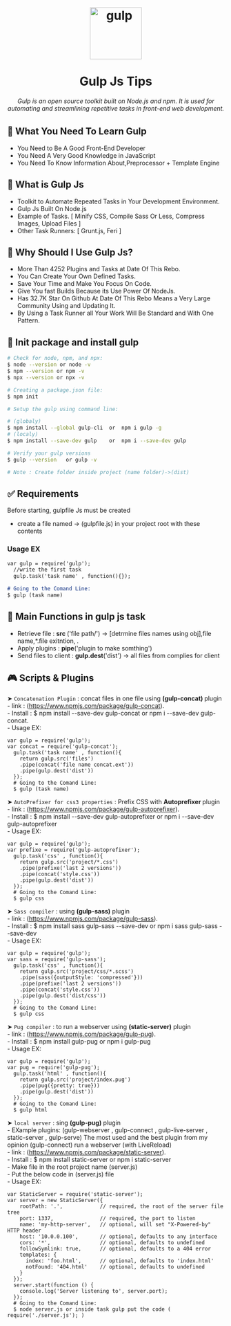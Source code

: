 <h1 align="center">
  <img align="center" src="https://user-images.githubusercontent.com/19249620/209399115-8b4b0ccc-4d68-46ca-b1d0-5ea657a65aef.png" alt="gulp" width="120"/>
  <br>
  <br>
  Gulp Js Tips
  <br>
</h1>


<h6 align="center">Gulp is an open source toolkit built on Node.js and npm. It is used for automating and streamlining repetitive tasks in front-end web development.</h6>

<!--
<p align="center">
  <a href="#what-you-need-learn">What You Need</a> •
  <a href="#what-is-gulp">What is Gulp</a> •
  <a href="#why-use-gulp">Why Use Gulp</a> •
  <a href="#Init package and install gulp">Install</a> •
  <a href="#related">Related</a> •
  <a href="#license">License</a>
  <br>
  <br>
</p>
-->

## :dart: What You Need To Learn Gulp

* You Need to Be A Good Front-End Developer
* You Need A Very Good Knowledge in JavaScript
* You Need To Know Information About,Preprocessor + Template Engine 

## :dart: What is Gulp Js

* Toolkit to Automate Repeated Tasks in Your Development Environment.
* Gulp Js Built On Node.js
* Example of Tasks. [ Minify CSS, Compile Sass Or Less, Compress Images, Upload Files ]
* Other Task Runners: [ Grunt.js, Feri ]

## :dart: Why Should I Use Gulp Js?

* More Than 4252 Plugins and Tasks at Date Of This Rebo.
* You Can Create Your Own Defined Tasks.
* Save Your Time and Make You Focus On Code.
* Give You fast Builds Because its Use Power Of NodeJs.
* Has 32.7K Star On Github At Date Of This Rebo Means a Very Large Community Using and Updating It.
* By Using a Task Runner all Your Work Will Be Standard and With One Pattern.

## :checkered_flag: Init package and install gulp ##

```bash
# Check for node, npm, and npx:
$ node --version or node -v
$ npm --version or npm -v
$ npx --version or npx -v

# Creating a package.json file:
$ npm init

# Setup the gulp using command line:

# (globaly)
$ npm install --global gulp-cli  or  npm i gulp -g
# (localy)
$ npm install --save-dev gulp    or  npm i --save-dev gulp

# Verify your gulp versions
$ gulp --version   or gulp -v

# Note : Create folder inside project (name folder)->(dist)

```

## :white_check_mark: Requirements ##
Before starting, gulpfile Js must be created
- create a file named -> (gulpfile.js) in your project root with these contents
### Usage EX

```markdown
var gulp = require('gulp');
  //write the first task
  gulp.task('task name' , function(){});

# Going to the Comand Line:
$ gulp (task name)
```


## :rocket: Main Functions in gulp js task
 * Retrieve file : <b> src </b>('file path/') -> [detrmine files names using obj],file name,*.file exitntion, *.*
 * Apply plugins : <b>pipe</b>('plugin to make somthing')
 * Send files to client : <b>gulp.dest</b>('dist') -> all files from complies for client



## :video_game: Scripts & Plugins
 ➤ `Concatenation Plugin` : concat files in one file using <b> (gulp-concat) </b> plugin<br>
       - link : (https://www.npmjs.com/package/gulp-concat).<br>
       - Install : $ npm install --save-dev gulp-concat or npm i --save-dev gulp-concat.<br>
       - Usage EX:
       
```mark
var gulp = require('gulp');
var concat = require('gulp-concat');
  gulp.task('task name' , function(){
    return gulp.src('files')
    .pipe(concat('file name concat.ext'))
    .pipe(gulp.dest('dist'))
  });
  # Going to the Comand Line:
  $ gulp (task name) 
```

 ➤ `AutoPrefixer for css3 properties` : Prefix CSS with <b> Autoprefixer </b>plugin<br>
       - link : (https://www.npmjs.com/package/gulp-autoprefixer).<br>
       - Install : $ npm install --save-dev gulp-autoprefixer or npm i --save-dev gulp-autoprefixer<br>
       - Usage EX:
       
```mark
var gulp = require('gulp');
var prefixe = require('gulp-autoprefixer');
  gulp.task('css' , function(){
    return gulp.src('project/*.css')
    .pipe(prefixe('last 2 versions'))
    .pipe(concat('style.css'))
    .pipe(gulp.dest('dist'))
  });
  # Going to the Comand Line:
  $ gulp css
```

 ➤ `Sass compiler` : using <b>(gulp-sass)</b> plugin<br>
       - link : (https://www.npmjs.com/package/gulp-sass).<br>
       - Install : $ npm install sass gulp-sass --save-dev or npm i sass gulp-sass --save-dev<br>
       - Usage EX:
       
```mark
var gulp = require('gulp');
var sass = require('gulp-sass');
  gulp.task('css' , function(){
    return gulp.src('project/css/*.scss')
    .pipe(sass({outputStyle: 'compressed'}))
    .pipe(prefixe('last 2 versions'))
    .pipe(concat('style.css'))
    .pipe(gulp.dest('dist/css'))
  });
  # Going to the Comand Line:
  $ gulp css
```

 ➤ `Pug compiler` : to run a webserver using <b>(static-server)</b> plugin<br>
       - link : (https://www.npmjs.com/package/gulp-pug).<br>
       - Install : $ npm install gulp-pug  or  npm i gulp-pug <br>
       - Usage EX:
       
```mark
var gulp = require('gulp');
var pug = require('gulp-pug');
  gulp.task('html' , function(){
    return gulp.src('project/index.pug')
    .pipe(pug({pretty: true}))
    .pipe(gulp.dest('dist'))
  });
  # Going to the Comand Line:
  $ gulp html
```

 ➤ `local server` : sing <b>(gulp-pug)</b> plugin<br>
       - EXample plugins: (gulp-webserver , gulp-connect , gulp-live-server , static-server , gulp-serve)
  The most used and the best plugin from my opinion (gulp-connect) run a webserver (with LiveReload) <br>
       - link : (https://www.npmjs.com/package/static-server).<br>
       - Install : $ npm install static-server  or  npm i static-server <br>
       - Make file in the root project name (server.js)<br>
       - Put the below code in (server.js) file<br>
       - Usage EX:
       
```mark
var StaticServer = require('static-server');
var server = new StaticServer({
    rootPath: '.',            // required, the root of the server file tree
    port: 1337,               // required, the port to listen
    name: 'my-http-server',   // optional, will set "X-Powered-by" HTTP header
    host: '10.0.0.100',       // optional, defaults to any interface
    cors: '*',                // optional, defaults to undefined
    followSymlink: true,      // optional, defaults to a 404 error
    templates: {
      index: 'foo.html',      // optional, defaults to 'index.html'
      notFound: '404.html'    // optional, defaults to undefined
    }
  });
  server.start(function () {
    console.log('Server listening to', server.port);
  });
  # Going to the Comand Line:
  $ node server.js or inside task gulp put the code ( require('./server.js'); )
```

    
